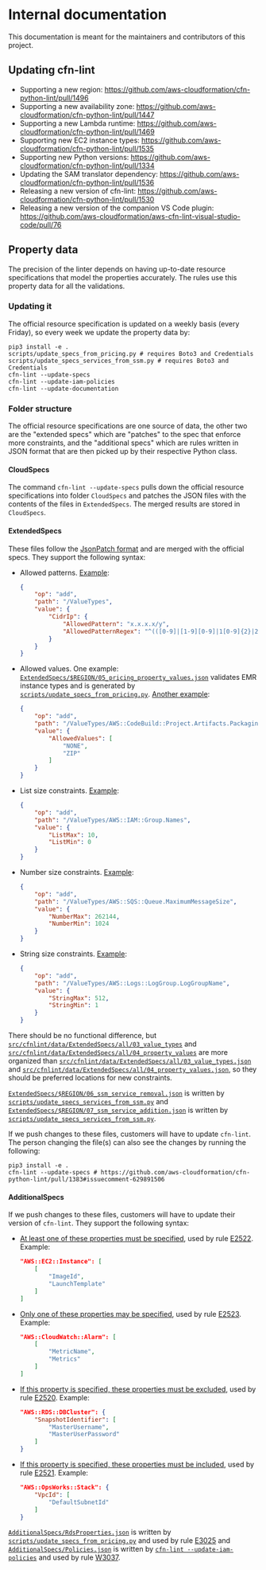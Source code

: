 # Internal documentation

This documentation is meant for the maintainers and contributors of this project.

## Updating cfn-lint

- Supporting a new region: https://github.com/aws-cloudformation/cfn-python-lint/pull/1496
- Supporting a new availability zone: https://github.com/aws-cloudformation/cfn-python-lint/pull/1447
- Supporting a new Lambda runtime: https://github.com/aws-cloudformation/cfn-python-lint/pull/1469
- Supporting new EC2 instance types: https://github.com/aws-cloudformation/cfn-python-lint/pull/1535
- Supporting new Python versions: https://github.com/aws-cloudformation/cfn-python-lint/pull/1334
- Updating the SAM translator dependency: https://github.com/aws-cloudformation/cfn-python-lint/pull/1536
- Releasing a new version of cfn-lint: https://github.com/aws-cloudformation/cfn-python-lint/pull/1530
- Releasing a new version of the companion VS Code plugin: https://github.com/aws-cloudformation/aws-cfn-lint-visual-studio-code/pull/76

## Property data

The precision of the linter depends on having up-to-date resource specifications that model the properties accurately. The rules use this property data for all the validations. 

### Updating it

The official resource specification is updated on a weekly basis (every Friday), so every week we update the property data by:

```shell
pip3 install -e .
scripts/update_specs_from_pricing.py # requires Boto3 and Credentials
scripts/update_specs_services_from_ssm.py # requires Boto3 and Credentials
cfn-lint --update-specs
cfn-lint --update-iam-policies
cfn-lint --update-documentation
```

### Folder structure

The official resource specifications are one source of data, the other two are the "extended specs" which are "patches" to the spec that enforce more constraints, and the "additional specs" which are rules written in JSON format that are then picked up by their respective Python class.

#### CloudSpecs

The command `cfn-lint --update-specs` pulls down the official resource specifications into folder `CloudSpecs` and patches the JSON files with the contents of the files in `ExtendedSpecs`. The merged results are stored in `CloudSpecs`.

#### ExtendedSpecs

These files follow the [JsonPatch format](http://jsonpatch.com/) and are merged with the official specs. They support the following syntax:

- Allowed patterns. [Example](https://github.com/aws-cloudformation/cfn-python-lint/blob/a46773c752247c51effef415bd3462eaec10ab0b/src/cfnlint/data/ExtendedSpecs/all/03_value_types.json#L33-L36):

    ```json
    {
        "op": "add",
        "path": "/ValueTypes",
        "value": {
            "CidrIp": {
                "AllowedPattern": "x.x.x.x/y",
                "AllowedPatternRegex": "^(([0-9]|[1-9][0-9]|1[0-9]{2}|2[0-4][0-9]|25[0-5])\\.){3}([0-9]|[1-9][0-9]|1[0-9]{2}|2[0-4][0-9]|25[0-5])(/([0-9]|[1-2][0-9]|3[0-2]))$"
            }
        }
    }
    ```

- Allowed values. One example: [`ExtendedSpecs/$REGION/05_pricing_property_values.json`](https://github.com/aws-cloudformation/cfn-python-lint/blob/master/src/cfnlint/data/ExtendedSpecs/all/05_pricing_property_values.json) validates EMR instance types and is generated by [`scripts/update_specs_from_pricing.py`](https://github.com/aws-cloudformation/cfn-python-lint/blob/cc6ac28ff7deba86cb82813733cceec4bdff68a2/scripts/update_specs_from_pricing.py#L235). [Another example](https://github.com/aws-cloudformation/cfn-python-lint/blob/6cce9222c89056f1546f6fee068ce6dc9dfa394e/src/cfnlint/data/ExtendedSpecs/all/03_value_types/aws_codebuild.json#L2-L11):

    ```json
    {
        "op": "add",
        "path": "/ValueTypes/AWS::CodeBuild::Project.Artifacts.Packaging",
        "value": {
            "AllowedValues": [
                "NONE",
                "ZIP"
            ]
        }
    }
    ```

- List size constraints. [Example](https://github.com/aws-cloudformation/cfn-python-lint/blob/6cce9222c89056f1546f6fee068ce6dc9dfa394e/src/cfnlint/data/ExtendedSpecs/all/03_value_types/aws_iam.json#L71-L78):

    ```json
    {
        "op": "add",
        "path": "/ValueTypes/AWS::IAM::Group.Names",
        "value": {
            "ListMax": 10,
            "ListMin": 0
        }
    }
    ```

- Number size constraints. [Example](https://github.com/aws-cloudformation/cfn-python-lint/blob/df8d065380e49e53dad9513dab41c2438e105f43/src/cfnlint/data/ExtendedSpecs/all/03_value_types/aws_sqs.json#L17-L24):

    ```json
    {
        "op": "add",
        "path": "/ValueTypes/AWS::SQS::Queue.MaximumMessageSize",
        "value": {
            "NumberMax": 262144,
            "NumberMin": 1024
        }
    }
    ```

- String size constraints. [Example](https://github.com/aws-cloudformation/cfn-python-lint/blob/67fc5bb210b020e3226261f966a01726d574475d/src/cfnlint/data/ExtendedSpecs/all/03_value_types/aws_logs.json#L2-L9):

    ```json
    {
        "op": "add",
        "path": "/ValueTypes/AWS::Logs::LogGroup.LogGroupName",
        "value": {
            "StringMax": 512,
            "StringMin": 1
        }
    }
    ```

There should be no functional difference, but [`src/cfnlint/data/ExtendedSpecs/all/03_value_types`](https://github.com/aws-cloudformation/cfn-python-lint/tree/master/src/cfnlint/data/ExtendedSpecs/all/03_value_types) and [`src/cfnlint/data/ExtendedSpecs/all/04_property_values`](https://github.com/aws-cloudformation/cfn-python-lint/tree/master/src/cfnlint/data/ExtendedSpecs/all/04_property_values) are more organized than [`src/cfnlint/data/ExtendedSpecs/all/03_value_types.json`](https://github.com/aws-cloudformation/cfn-python-lint/blob/master/src/cfnlint/data/ExtendedSpecs/all/03_value_types.json) and [`src/cfnlint/data/ExtendedSpecs/all/04_property_values.json`](https://github.com/aws-cloudformation/cfn-python-lint/blob/master/src/cfnlint/data/ExtendedSpecs/all/04_property_values.json), so they should be preferred locations for new constraints. 

[`ExtendedSpecs/$REGION/06_ssm_service_removal.json`](https://github.com/aws-cloudformation/cfn-python-lint/blob/master/src/cfnlint/data/ExtendedSpecs/us-gov-east-1/06_ssm_service_removal.json) is written by [`scripts/update_specs_services_from_ssm.py`](https://github.com/aws-cloudformation/cfn-python-lint/blob/cc6ac28ff7deba86cb82813733cceec4bdff68a2/scripts/update_specs_services_from_ssm.py#L165) and [`ExtendedSpecs/$REGION/07_ssm_service_addition.json`](https://github.com/aws-cloudformation/cfn-python-lint/blob/master/src/cfnlint/data/ExtendedSpecs/us-gov-east-1/07_ssm_service_addition.json) is written by [`scripts/update_specs_services_from_ssm.py`](https://github.com/aws-cloudformation/cfn-python-lint/blob/cc6ac28ff7deba86cb82813733cceec4bdff68a2/scripts/update_specs_services_from_ssm.py#L204).

If we push changes to these files, customers will have to update `cfn-lint`. The person changing the file(s) can also see the changes by running the following: 

```shell
pip3 install -e .
cfn-lint --update-specs # https://github.com/aws-cloudformation/cfn-python-lint/pull/1383#issuecomment-629891506
```

#### AdditionalSpecs

If we push changes to these files, customers will have to update their version of `cfn-lint`. They support the following syntax:

- [At least one of these properties must be specified](https://github.com/aws-cloudformation/cfn-python-lint/blob/b788cc9bd3d49ed20d5f2e58602755a0ef37f52c/src/cfnlint/data/AdditionalSpecs/AtLeastOne.json#L20-L25), used by rule [E2522](https://github.com/aws-cloudformation/cfn-python-lint/blob/master/src/cfnlint/rules/resources/properties/AtLeastOne.py). Example:

    ```json
    "AWS::EC2::Instance": [ 
        [ 
            "ImageId", 
            "LaunchTemplate" 
        ] 
    ]
    ```

- [Only one of these properties may be specified](https://github.com/aws-cloudformation/cfn-python-lint/blob/b788cc9bd3d49ed20d5f2e58602755a0ef37f52c/src/cfnlint/data/AdditionalSpecs/OnlyOne.json#L79-L84), used by rule [E2523](https://github.com/aws-cloudformation/cfn-python-lint/blob/master/src/cfnlint/rules/resources/properties/OnlyOne.py). Example:

    ```json
    "AWS::CloudWatch::Alarm": [ 
        [ 
            "MetricName", 
            "Metrics" 
        ] 
    ]
    ```

- [If this property is specified, these properties must be excluded](https://github.com/aws-cloudformation/cfn-python-lint/blob/b788cc9bd3d49ed20d5f2e58602755a0ef37f52c/src/cfnlint/data/AdditionalSpecs/Exclusive.json#L102-L107), used by rule [E2520](https://github.com/aws-cloudformation/cfn-python-lint/blob/master/src/cfnlint/rules/resources/properties/Exclusive.py). Example:

    ```json
    "AWS::RDS::DBCluster": { 
        "SnapshotIdentifier": [ 
            "MasterUsername", 
            "MasterUserPassword" 
        ] 
    }
    ```

- [If this property is specified, these properties must be included](https://github.com/aws-cloudformation/cfn-python-lint/blob/b788cc9bd3d49ed20d5f2e58602755a0ef37f52c/src/cfnlint/data/AdditionalSpecs/Inclusive.json#L48-L52), used by rule [E2521](https://github.com/aws-cloudformation/cfn-python-lint/blob/master/src/cfnlint/rules/resources/properties/Inclusive.py). Example:

    ```json
    "AWS::OpsWorks::Stack": { 
        "VpcId": [ 
            "DefaultSubnetId" 
        ] 
    }
    ```

[`AdditionalSpecs/RdsProperties.json`](https://github.com/aws-cloudformation/cfn-python-lint/blob/master/src/cfnlint/data/AdditionalSpecs/RdsProperties.json) is written by [`scripts/update_specs_from_pricing.py`](https://github.com/aws-cloudformation/cfn-python-lint/blob/cc6ac28ff7deba86cb82813733cceec4bdff68a2/scripts/update_specs_from_pricing.py#L189) and used by rule [E3025](https://github.com/aws-cloudformation/cfn-python-lint/blob/master/src/cfnlint/rules/resources/rds/InstanceSize.py) and [`AdditionalSpecs/Policies.json`](https://github.com/aws-cloudformation/cfn-python-lint/blob/master/src/cfnlint/data/AdditionalSpecs/Policies.json) is written by [`cfn-lint --update-iam-policies`](https://github.com/aws-cloudformation/cfn-python-lint/blob/cc6ac28ff7deba86cb82813733cceec4bdff68a2/src/cfnlint/maintenance.py#L173) and used by rule [W3037](https://github.com/aws-cloudformation/cfn-python-lint/blob/master/src/cfnlint/rules/resources/iam/Permissions.py).
